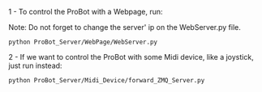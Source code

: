 1 - To control the ProBot with a Webpage, run:

Note: Do not forget to change the server' ip on the WebServer.py file.

    python ProBot_Server/WebPage/WebServer.py 


2 - If we want to control the ProBot with some Midi device, like a joystick, just run instead:

    python ProBot_Server/Midi_Device/forward_ZMQ_Server.py
